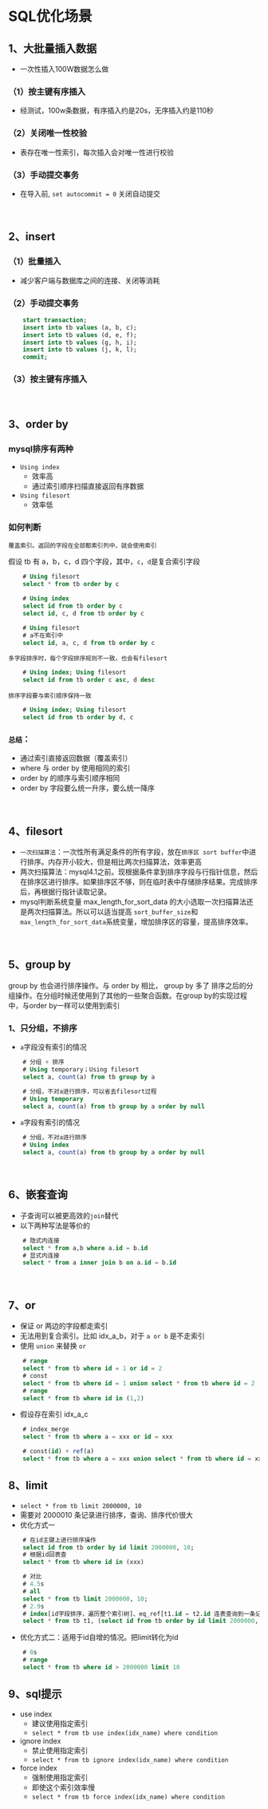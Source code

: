 # SQL优化场景

## 1、大批量插入数据
- 一次性插入100W数据怎么做

### （1）按主键有序插入
- 经测试，100w条数据，有序插入约是20s，无序插入约是110秒

### （2）关闭唯一性校验
- 表存在唯一性索引，每次插入会对唯一性进行校验

### （3）手动提交事务
- 在导入前, `set autocommit = 0` 关闭自动提交

<br />

## 2、insert
### （1）批量插入
- 减少客户端与数据库之间的连接、关闭等消耗
### （2）手动提交事务
```sql
    start transaction;
    insert into tb values (a, b, c);
    insert into tb values (d, e, f);
    insert into tb values (g, h, i);
    insert into tb values (j, k, l);
    commit;
```

### （3）按主键有序插入

<br />

## 3、order by
### mysql排序有两种
- `Using index`
  - 效率高
  - 通过索引顺序扫描直接返回有序数据
- `Using filesort`
  - 效率低
### 如何判断
`覆盖索引。返回的字段在全部都索引列中，就会使用索引`

假设 tb 有 a，b，c，d 四个字段，其中，`c`，`d`是复合索引字段
```sql
    # Using filesort
    select * from tb order by c

    # Using index
    select id from tb order by c
    select id, c, d from tb order by c

    # Using filesort
    # a不在索引中
    select id, a, c, d from tb order by c
```

`多字段排序时，每个字段排序规则不一致，也会有filesort`
```sql
    # Using index; Using filesort
    select id from tb order c asc, d desc
```

`排序字段要与索引顺序保持一致`
```sql
    # Using index; Using filesort
    select id from tb order by d, c
```

### `总结`：
- 通过索引直接返回数据（覆盖索引）
- where 与 order by 使用相同的索引
- order by 的顺序与索引顺序相同
- order by 字段要么统一升序，要么统一降序

<br />

## 4、filesort
- `一次扫描算法`：一次性所有满足条件的所有字段，放在`排序区 sort buffer`中进行排序。内存开小较大，但是相比两次扫描算法，效率更高
- 两次扫描算法：mysql4.1之前。现根据条件拿到排序字段与行指针信息，然后在排序区进行排序。如果排序区不够，则在临时表中存储排序结果。完成排序后，再根据行指针读取记录。
- mysql判断系统变量 max_length_for_sort_data 的大小选取一次扫描算法还是两次扫描算法。所以可以适当提高 `sort_buffer_size`和`max_length_for_sort_data`系统变量，增加排序区的容量，提高排序效率。

<br />

## 5、group by
group by 也会进行排序操作。与 order by 相比， group by 多了 排序之后的分组操作。在分组时候还使用到了其他的一些聚合函数。在group by的实现过程中，与order by一样可以使用到索引

### 1、只分组，不排序
- `a`字段没有索引的情况
```sql
    # 分组 + 排序
    # Using temporary；Using filesort
    select a, count(a) from tb group by a

    # 分组，不对a进行排序，可以省去filesort过程
    # Using temporary
    select a, count(a) from tb group by a order by null
```
- `a`字段有索引的情况
```sql
    # 分组，不对a进行排序
    # Using index
    select a, count(a) from tb group by a order by null
```

<br />

## 6、嵌套查询
- 子查询可以被更高效的`join`替代
- 以下两种写法是等价的
```sql
    # 隐式内连接
    select * from a,b where a.id = b.id
    # 显式内连接
    select * from a inner join b on a.id = b.id
```
<br />

## 7、or
- 保证 or 两边的字段都走索引
- 无法用到复合索引。比如 idx_a_b，对于 `a or b` 是不走索引
- 使用 `union` 来替换 `or`

```sql
    # range
    select * from tb where id = 1 or id = 2
    # const
    select * from tb where id = 1 union select * from tb where id = 2
    # range
    select * from tb where id in (1,2)
```
- 假设存在索引 idx_a_c
```sql
    # index_merge
    select * from tb where a = xxx or id = xxx

    # const(id) + ref(a)
    select * from tb where a = xxx union select * from tb where id = xxx
```

## 8、limit
- `select * from tb limit 2000000, 10`
-  需要对 2000010 条记录进行排序，查询、排序代价很大
- 优化方式一
```sql
    # 在id主键上进行排序操作
    select id from tb order by id limit 2000000, 10;
    # 根据id回表查
    select * from tb where id in (xxx)

    # 对比
    # 4.5s
    # all
    select * from tb limit 2000000, 10;
    # 2.9s
    # index[id字段排序，遍历整个索引树]、eq_ref[t1.id = t2.id 连表查询到一条记录]
    select * from tb t1, (select id from tb order by id limit 2000000, 10) t2 where t1.id = t2.id;
```
- 优化方式二：适用于id自增的情况。把limit转化为id
```sql
    # 0s
    # range
    select * from tb where id > 2000000 limit 10
```

## 9、sql提示
- use index
  - 建议使用指定索引
  - `select * from tb use index(idx_name) where condition`
- ignore index
  - 禁止使用指定索引
  - `select * from tb ignore index(idx_name) where condition`
- force index
  - 强制使用指定索引
  - 即使这个索引效率慢
  - `select * from tb force index(idx_name) where condition`
